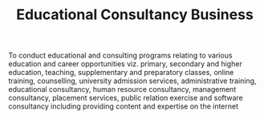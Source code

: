 ﻿---
title: "Educational Consultancy Business"
weight: 319
layout: docs
---


To conduct educational and consulting programs relating to various education and career opportunities viz. primary, secondary and higher education, teaching, supplementary and preparatory classes, online training, counselling, university admission services, administrative training, educational consultancy, human resource consultancy, management consultancy, placement services, public relation exercise and software consultancy including providing content and expertise on the internet
